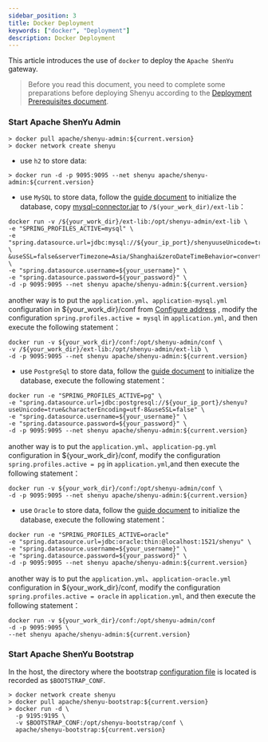 ```yaml
---
sidebar_position: 3
title: Docker Deployment
keywords: ["docker", "Deployment"]
description: Docker Deployment
---
```


This article introduces the use of `docker` to deploy the `Apache ShenYu` gateway.

> Before you read this document, you need to complete some preparations before deploying Shenyu according to the [Deployment Prerequisites document](./deployment-before.md).

### Start Apache ShenYu Admin

```
> docker pull apache/shenyu-admin:${current.version}
> docker network create shenyu
```

* use `h2` to store data:

```
> docker run -d -p 9095:9095 --net shenyu apache/shenyu-admin:${current.version}
```

* use `MySQL` to store data, follow the [guide document](./deployment-before.md#mysql) to initialize the database, copy [mysql-connector.jar](https://repo1.maven.org/maven2/mysql/mysql-connector-java/8.0.29/mysql-connector-java-8.0.29.jar) to `/$(your_work_dir)/ext-lib`：

```
docker run -v /${your_work_dir}/ext-lib:/opt/shenyu-admin/ext-lib \
-e "SPRING_PROFILES_ACTIVE=mysql" \
-e "spring.datasource.url=jdbc:mysql://${your_ip_port}/shenyuuseUnicode=true&characterEncoding=utf8 \
&useSSL=false&serverTimezone=Asia/Shanghai&zeroDateTimeBehavior=convertToNull" \
-e "spring.datasource.username=${your_username}" \
-e "spring.datasource.password=${your_password}" \
-d -p 9095:9095 --net shenyu apache/shenyu-admin:${current.version}
```

another way is to put the `application.yml`、`application-mysql.yml` configuration in  ${your_work_dir}/conf from [Configure address](https://github.com/apache/shenyu/blob/master/shenyu-admin/src/main/resources/) , modify the configuration `spring.profiles.active = mysql` in `application.yml`, and then execute the following statement：

```          
docker run -v ${your_work_dir}/conf:/opt/shenyu-admin/conf \
-v /${your_work_dir}/ext-lib:/opt/shenyu-admin/ext-lib \
-d -p 9095:9095 --net shenyu apache/shenyu-admin:${current.version}
```

* use `PostgreSql` to store data, follow the [guide document](./deployment-before.md#postgresql) to initialize the database, execute the following statement：

```
docker run -e "SPRING_PROFILES_ACTIVE=pg" \
-e "spring.datasource.url=jdbc:postgresql://${your_ip_port}/shenyu?useUnicode=true&characterEncoding=utf-8&useSSL=false" \
-e "spring.datasource.username=${your_username}" \
-e "spring.datasource.password=${your_password}" \
-d -p 9095:9095 --net shenyu apache/shenyu-admin:${current.version}
```

another way is to put the `application.yml`、`application-pg.yml` configuration in ${your_work_dir}/conf, modify the configuration `spring.profiles.active = pg` in `application.yml`,and then execute the following statement：

```
docker run -v ${your_work_dir}/conf:/opt/shenyu-admin/conf \
-d -p 9095:9095 --net shenyu apache/shenyu-admin:${current.version}
```

* use `Oracle` to store data, follow the [guide document](./deployment-before.md#oracle) to initialize the database, execute the following statement：

```
docker run -e "SPRING_PROFILES_ACTIVE=oracle" 
-e "spring.datasource.url=jdbc:oracle:thin:@localhost:1521/shenyu" \
-e "spring.datasource.username=${your_username}" \
-e "spring.datasource.password=${your_password}" \
-d -p 9095:9095 --net shenyu apache/shenyu-admin:${current.version}
```

another way is to put the `application.yml`、`application-oracle.yml` configuration in ${your_work_dir}/conf, modify the configuration `spring.profiles.active = oracle` in `application.yml`, and then execute the following statement：

```
docker run -v ${your_work_dir}/conf:/opt/shenyu-admin/conf 
-d -p 9095:9095 \
--net shenyu apache/shenyu-admin:${current.version}
```

### Start Apache ShenYu Bootstrap

In the host, the directory where the bootstrap [configuration file](https://github.com/apache/shenyu/tree/master/shenyu-bootstrap/src/main/resources) is located is recorded as `$BOOTSTRAP_CONF`.

```shell
> docker network create shenyu
> docker pull apache/shenyu-bootstrap:${current.version}
> docker run -d \
  -p 9195:9195 \ 
  -v $BOOTSTRAP_CONF:/opt/shenyu-bootstrap/conf \
  apache/shenyu-bootstrap:${current.version}
```
